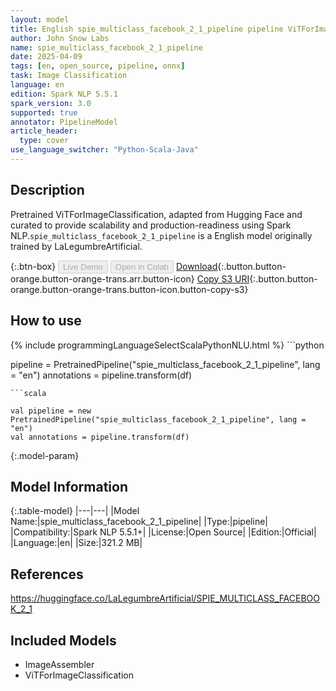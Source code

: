 ```yaml
---
layout: model
title: English spie_multiclass_facebook_2_1_pipeline pipeline ViTForImageClassification from LaLegumbreArtificial
author: John Snow Labs
name: spie_multiclass_facebook_2_1_pipeline
date: 2025-04-09
tags: [en, open_source, pipeline, onnx]
task: Image Classification
language: en
edition: Spark NLP 5.5.1
spark_version: 3.0
supported: true
annotator: PipelineModel
article_header:
  type: cover
use_language_switcher: "Python-Scala-Java"
---
```


## Description

Pretrained ViTForImageClassification, adapted from Hugging Face and curated to provide scalability and production-readiness using Spark NLP.`spie_multiclass_facebook_2_1_pipeline` is a English model originally trained by LaLegumbreArtificial.

{:.btn-box}
<button class="button button-orange" disabled>Live Demo</button>
<button class="button button-orange" disabled>Open in Colab</button>
[Download](https://s3.amazonaws.com/auxdata.johnsnowlabs.com/public/models/spie_multiclass_facebook_2_1_pipeline_en_5.5.1_3.0_1744157503823.zip){:.button.button-orange.button-orange-trans.arr.button-icon}
[Copy S3 URI](s3://auxdata.johnsnowlabs.com/public/models/spie_multiclass_facebook_2_1_pipeline_en_5.5.1_3.0_1744157503823.zip){:.button.button-orange.button-orange-trans.button-icon.button-copy-s3}

## How to use



<div class="tabs-box" markdown="1">
{% include programmingLanguageSelectScalaPythonNLU.html %}
```python

pipeline = PretrainedPipeline("spie_multiclass_facebook_2_1_pipeline", lang = "en")
annotations =  pipeline.transform(df)   

```
```scala

val pipeline = new PretrainedPipeline("spie_multiclass_facebook_2_1_pipeline", lang = "en")
val annotations = pipeline.transform(df)

```
</div>

{:.model-param}
## Model Information

{:.table-model}
|---|---|
|Model Name:|spie_multiclass_facebook_2_1_pipeline|
|Type:|pipeline|
|Compatibility:|Spark NLP 5.5.1+|
|License:|Open Source|
|Edition:|Official|
|Language:|en|
|Size:|321.2 MB|

## References

https://huggingface.co/LaLegumbreArtificial/SPIE_MULTICLASS_FACEBOOK_2_1

## Included Models

- ImageAssembler
- ViTForImageClassification